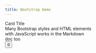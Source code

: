 ```yaml
---
title: Bootstrap Demo
---
```


<div class="card shadow" style="width: 18rem;">
  <div class="card-body">
    <div class="card-title display-6">Card Title</div>
    <div class="card-text">
      <span class="lead text-muted">Many Bootstrap styles and HTML elements with JavaScript works in the Markdown doc too</span>
      <div class="p-2 m-2">
        <button id="clicks"
          class="btn btn-primary btn-lg"
          onclick="document.getElementById('clicks').innerHTML = Number(document.getElementById('clicks').innerHTML) + 1;"
          >0</button>
      </div>
    </div>
  </div>
</div>
